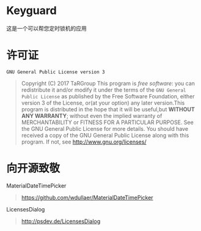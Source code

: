 # Keyguard
这是一个可以帮您定时锁机的应用

# 许可证
`GNU General Public License version 3`
>Copyright (C) 2017 TaRGroup
This program is *free software*: you can redistribute it and/or modify
it under the terms of the `GNU General Public License` as published by the Free Software Foundation, either version 3 of the License, or(at your option) any later version.This program is distributed in the hope that it will be useful,but __WITHOUT ANY WARRANTY__; without even the implied warranty of  MERCHANTABILITY or FITNESS FOR A PARTICULAR PURPOSE.  See the GNU General Public License for more details.
You should have received a copy of the GNU General Public License
 along with this program.  If not, see
 http://www.gnu.org/licenses/
 

# 向开源致敬
 
 MaterialDateTimePicker 
 > https://github.com/wdullaer/MaterialDateTimePicker
 
 LicensesDialog 
> http://psdev.de/LicensesDialog